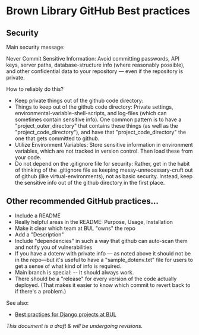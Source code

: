 # Brown Library GitHub Best practices
## Security

Main security message:

Never Commit Sensitive Information: Avoid committing passwords, API keys, server paths, database-structure info (where reasonably possible), and other confidential data to your repository &mdash; even if the repository is private. 

How to reliably do this?

- Keep private things out of the github code directory: 
- Things to keep out of the github code directory: Private settings, environmental-variable-shell-scripts, and log-files (which can sometimes contain sensitive info). One common pattern is to have a "project_outer_directory" that contains these things (as well as the "project_code_directory"), and have that "project_code_directory" the one that gets committed to github. 
- Utilize Environment Variables: Store sensitive information in environment variables, which are not tracked in version control. Then load these from your code.
- Do not depend on the .gitignore file for security: Rather, get in the habit of thinking of the .gitignore file as keeping messy-unnecessary-cruft out of github (like virtual-environments), not as basic security. Instead, keep the sensitive info out of the github directory in the first place.

## Other recommended GitHub practices...
- Include a README
- Really helpful areas in the README: Purpose, Usage, Installation
- Make it clear which team at BUL "owns" the repo
- Add a "Description"
- Include "dependencies" in such a way that github can auto-scan them and notify you of vulnerabilities
- If you have a dotenv with private info &mdash; as noted above it should not be in the repo—but it's useful to have a "sample_dotenv.txt" file for users to get a sense of what kind of info is required.
- Main branch is special:
-- It should always work.
- There should be a "release" for every version of the code actually deployed. (That makes it easier to know which commit to revert back to if there's a problem.)

See also:

- [Best practices for Django projects at BUL](https://github.com/Brown-University-Library/django_template_42_project)

_This document is a draft & will be undergoing revisions._